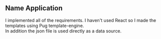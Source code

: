 ## Name Application

I implemented all of the requirements. I haven't used React so I made the templates using Pug template-engine.  
In addition the json file is used directly as a data source.
